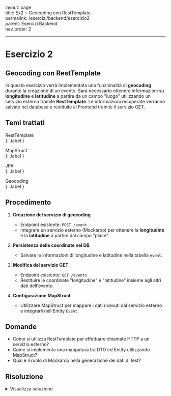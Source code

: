 layout: page  
title: Ex2 ~ Geocoding con RestTemplate  
permalink: /esercizi/backend/esercizio2  
parent: Esercizi Backend  
nav_order: 2  

---

# Esercizio 2  

## Geocoding con RestTemplate  
In questo esercizio verrà implementata una funzionalità di **geocoding** durante la creazione di un evento. Sarà necessario ottenere informazioni su **longitudine** e **latitudine** a partire da un campo "luogo" utilizzando un servizio esterno tramite **RestTemplate**. Le informazioni recuperate verranno salvate nel database e restituite al Frontend tramite il servizio GET.  

## Temi trattati  
RestTemplate  
{: .label }  

MapStruct  
{: .label }  

JPA  
{: .label }  

Geocoding  
{: .label }  

## Procedimento  
1. **Creazione del servizio di geocoding**  
   - Endpoint esistente: `POST /event`  
   - Integrare un servizio esterno (Mockaroo) per ottenere la **longitudine** e la **latitudine** a partire dal campo "place".  

2. **Persistenza delle coordinate nel DB**  
   - Salvare le informazioni di longitudine e latitudine nella tabella `event`.  

3. **Modifica del servizio GET**  
   - Endpoint esistente: `GET /events`  
   - Restituire le coordinate "longitudine" e "latitudine" insieme agli altri dati dell'evento.  

4. **Configurazione MapStruct**  
   - Utilizzare MapStruct per mappare i dati ricevuti dal servizio esterno e integrarli nell'Entity `Event`.  

## Domande  
- Come si utilizza RestTemplate per effettuare chiamate HTTP a un servizio esterno?  
- Come si implementa una mappatura tra DTO ed Entity utilizzando MapStruct?  
- Qual è il ruolo di Mockaroo nella generazione dei dati di test?  

## Risoluzione  
<details>  
  <summary>Visualizza soluzione</summary>  
  <ol>  
    <li>  
      **Creazione del servizio di geocoding tramite RestTemplate**  
      - Configurare il metodo per chiamare il servizio Mockaroo:  
      ```java  
      @Service  
      public class GeocodingService {  
          private final RestTemplate restTemplate = new RestTemplate();  

          public Coordinates getCoordinates(String place) {  
              String url = "https://api.mockaroo.com/api/geo?place=" + place;  
              return restTemplate.getForObject(url, Coordinates.class);  
          }  
      }  

      public class Coordinates {  
          private Double longitude;  
          private Double latitude;  
          // Getters e Setters  
      }  
      ```  
    </li>  

    <li>  
      **Modifica dell'Entity `Event`**  
      - Aggiungere i campi per longitudine e latitudine:  
      ```java  
      @Entity  
      public class Event {  
          @Id  
          @GeneratedValue(strategy = GenerationType.IDENTITY)  
          private Long id;  
          private String place;  
          private Double longitude;  
          private Double latitude;  
          // Getters e Setters  
      }  
      ```  
    </li>  

    <li>  
      **Modifica del servizio POST**  
      - Ottenere le coordinate e salvarle a DB:  
      ```java  
      @RestController  
      @RequestMapping("/event")  
      public class EventController {  
          @Autowired  
          private GeocodingService geocodingService;  

          @Autowired  
          private EventRepository eventRepository;  

          @PostMapping  
          public ResponseEntity<Event> createEvent(@RequestBody Event event) {  
              Coordinates coordinates = geocodingService.getCoordinates(event.getPlace());  
              event.setLongitude(coordinates.getLongitude());  
              event.setLatitude(coordinates.getLatitude());  
              eventRepository.save(event);  
              return ResponseEntity.ok(event);  
          }  
      }  
      ```  
    </li>  

    <li>  
      **Modifica del servizio GET**  
      - Restituire i campi `longitude` e `latitude` nel payload della risposta:  
      ```java  
      @GetMapping("/events")  
      public List<Event> getAllEvents() {  
          return eventRepository.findAll();  
      }  
      ```  
    </li>  

    <li>  
      **Configurazione di MapStruct**  
      - Creare un mapper per trasformare il DTO in Entity:  
      ```java  
      @Mapper(componentModel = "spring")  
      public interface EventMapper {  
          Event toEntity(EventDto dto);  
          EventDto toDto(Event event);  
      }  
      ```  
    </li>  

    <li>  
      **Dati di test con Mockaroo**  
      - Creare un set di dati su Mockaroo che includa **place**, **longitude** e **latitude** per simulare la risposta del servizio di geocoding.  
    </li>  
  </ol>  
</details>  
